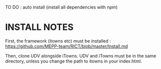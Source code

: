 

TO DO : auto install (install all dependencies with npm)

# INSTALL NOTES

First, the framework (itowns etc) must be installed : https://github.com/MEPP-team/RICT/blob/master/Install.md

Then, clone UDV alongside iTowns. UDV and iTowns must be in the same directory, unless you change the path to itowns in your index.html.
